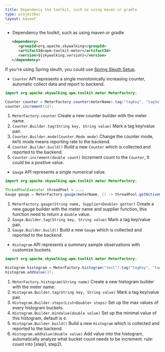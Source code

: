 ```yaml
---
title: Dependency the toolkit, such as using maven or gradle
type: projectDoc
layout: baseof
---
```

* Dependency the toolkit, such as using maven or gradle
```xml
   <dependency>
      <groupId>org.apache.skywalking</groupId>
      <artifactId>apm-toolkit-meter</artifactId>
      <version>${skywalking.version}</version>
   </dependency>
```

If you're using Spring sleuth, you could use [Spring Sleuth Setup](.././../../backend/spring-sleuth-setup).

* `Counter` API represents a single monotonically increasing counter, automatic collect data and report to backend.
```java
import org.apache.skywalking.apm.toolkit.meter.MeterFactory;

Counter counter = MeterFactory.counter(meterName).tag("tagKey", "tagValue").mode(Counter.Mode.INCREMENT).build();
counter.increment(1d);
```
1. `MeterFactory.counter` Create a new counter builder with the meter name.
1. `Counter.Builder.tag(String key, String value)` Mark a tag key/value pair.
1. `Counter.Builder.mode(Counter.Mode mode)` Change the counter mode, `RATE` mode means reporting rate to the backend.
1. `Counter.Builder.build()` Build a new `Counter` which is collected and reported to the backend.
1. `Counter.increment(double count)` Increment count to the `Counter`, It could be a positive value.

* `Gauge` API represents a single numerical value.
```java
import org.apache.skywalking.apm.toolkit.meter.MeterFactory;

ThreadPoolExecutor threadPool = ...;
Gauge gauge = MeterFactory.gauge(meterName, () -> threadPool.getActiveCount()).tag("tagKey", "tagValue").build();
```
1. `MeterFactory.gauge(String name, Supplier<Double> getter)` Create a new gauge builder with the meter name and supplier function, this function need to return a `double` value.
1. `Gauge.Builder.tag(String key, String value)` Mark a tag key/value pair.
1. `Gauge.Builder.build()` Build a new `Gauge` which is collected and reported to the backend.

* `Histogram` API represents a summary sample observations with customize buckets.
```java
import org.apache.skywalking.apm.toolkit.meter.MeterFactory;

Histogram histogram = MeterFactory.histogram("test").tag("tagKey", "tagValue").steps(Arrays.asList(1, 5, 10)).minValue(0).build();
histogram.addValue(3);
```
1. `MeterFactory.histogram(String name)` Create a new histogram builder with the meter name.
1. `Histogram.Builder.tag(String key, String value)` Mark a tag key/value pair.
1. `Histogram.Builder.steps(List<Double> steps)` Set up the max values of every histogram buckets.
1. `Histogram.Builder.minValue(double value)` Set up the minimal value of this histogram, default is `0`.
1. `Histogram.Builder.build()` Build a new `Histogram` which is collected and reported to the backend.
1. `Histogram.addValue(double value)` Add value into the histogram, automatically analyze what bucket count needs to be increment. rule: count into [step1, step2).
